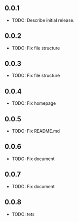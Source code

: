 ## 0.0.1
* TODO: Describe initial release.
## 0.0.2
* TODO: Fix file structure
## 0.0.3
* TODO: Fix file structure
## 0.0.4
* TODO: Fix homepage
## 0.0.5
* TODO: Fix README.md 
## 0.0.6
* TODO: Fix document
## 0.0.7
* TODO: Fix document
## 0.0.8
* TODO: tets









